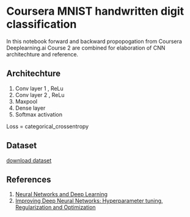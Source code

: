 # Coursera MNIST handwritten digit classification

In this notebook forward and backward propopogation from Coursera Deeplearning.ai Course 2 are combined for elaboration of 
CNN architechture and reference.

## Architechture

1. Conv layer 1 , ReLu
2. Conv layer 2 , ReLu
3. Maxpool
4. Dense layer
5. Softmax activation

Loss = categorical_crossentropy

## Dataset
[download dataset](https://www.dropbox.com/sh/k796u1a6p0p8gmq/AADL-1ZQJwwRBwhkSY9rJWy5a?dl=0) 

## References
1. [Neural Networks and Deep Learning](https://www.coursera.org/learn/neural-networks-deep-learning)
2. [Improving Deep Neural Networks: Hyperparameter tuning, Regularization and Optimization](https://www.coursera.org/learn/deep-neural-network)
